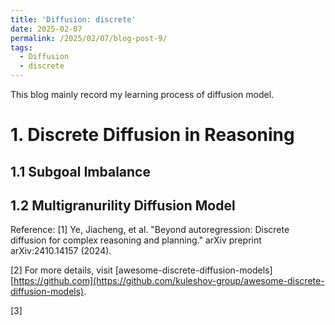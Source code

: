 ```yaml
---
title: 'Diffusion: discrete'
date: 2025-02-07
permalink: /2025/02/07/blog-post-9/
tags:
  - Diffusion
  - discrete
---
```


This blog mainly record my learning process of diffusion model. 


# 1. Discrete Diffusion in Reasoning 
## 1.1 Subgoal Imbalance 
## 1.2 Multigranurility Diffusion Model





Reference:
[1] Ye, Jiacheng, et al. "Beyond autoregression: Discrete diffusion for complex reasoning and planning." arXiv preprint arXiv:2410.14157 (2024).

[2] For more details, visit [awesome-discrete-diffusion-models][https://github.com](https://github.com/kuleshov-group/awesome-discrete-diffusion-models).

[3]


